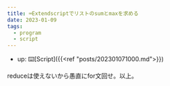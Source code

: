 ```yaml
---
title: ⌨️Extendscriptでリストのsumとmaxを求める
date: 2023-01-09
tags:
  - program
  - script
---
```


- up: ⌨️[Script]({{<ref "posts/202301071000.md">}})

reduceは使えないから愚直にfor文回せ。以上。